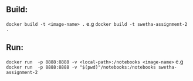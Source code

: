 ## Build:
`
docker build -t <image-name> .
`
e.g 
`
docker build -t swetha-assignment-2 .
`

## Run:
`
docker run  -p 8888:8888 -v <local-path>:/notebooks <image-name>
`
e.g
`
docker run  -p 8888:8888 -v "$(pwd)"/notebooks:/notebooks swetha-assignment-2
`

